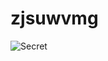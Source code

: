 # zjsuwvmg

![Secret](https://upload.wikimedia.org/wikipedia/commons/thumb/b/b8/C%C3%A9sar_%2813667960455%29.jpg/220px-C%C3%A9sar_%2813667960455%29.jpg)
